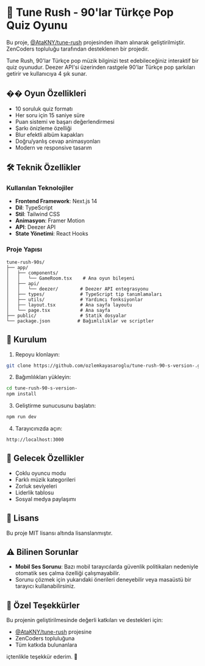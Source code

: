 # 🎵 Tune Rush - 90'lar Türkçe Pop Quiz Oyunu

Bu proje, [@AtaKNY/tune-rush](https://github.com/AtaKNY/tune-rush) projesinden ilham alınarak geliştirilmiştir. ZenCoders topluluğu tarafından desteklenen bir projedir.

Tune Rush, 90'lar Türkçe pop müzik bilginizi test edebileceğiniz interaktif bir quiz oyunudur. Deezer API'si üzerinden rastgele 90'lar Türkçe pop şarkıları getirir ve kullanıcıya 4 şık sunar.

## �� Oyun Özellikleri

- 10 soruluk quiz formatı
- Her soru için 15 saniye süre
- Puan sistemi ve başarı değerlendirmesi
- Şarkı önizleme özelliği
- Blur efektli albüm kapakları
- Doğru/yanlış cevap animasyonları
- Modern ve responsive tasarım

## 🛠️ Teknik Özellikler

### Kullanılan Teknolojiler

- **Frontend Framework**: Next.js 14
- **Dil**: TypeScript
- **Stil**: Tailwind CSS
- **Animasyon**: Framer Motion
- **API**: Deezer API
- **State Yönetimi**: React Hooks

### Proje Yapısı

```
tune-rush-90s/
├── app/
│   ├── components/
│   │   └── GameRoom.tsx    # Ana oyun bileşeni
│   ├── api/
│   │   └── deezer/        # Deezer API entegrasyonu
│   ├── types/             # TypeScript tip tanımlamaları
│   ├── utils/             # Yardımcı fonksiyonlar
│   ├── layout.tsx         # Ana sayfa layoutu
│   └── page.tsx           # Ana sayfa
├── public/                # Statik dosyalar
└── package.json          # Bağımlılıklar ve scriptler
```

## 🚀 Kurulum

1. Repoyu klonlayın:
```bash
git clone https://github.com/ozlemkayasaroglu/tune-rush-90-s-version-.git
```

2. Bağımlılıkları yükleyin:
```bash
cd tune-rush-90-s-version-
npm install
```

3. Geliştirme sunucusunu başlatın:
```bash
npm run dev
```

4. Tarayıcınızda açın:
```
http://localhost:3000
```

## 🎯 Gelecek Özellikler

- Çoklu oyuncu modu
- Farklı müzik kategorileri
- Zorluk seviyeleri
- Liderlik tablosu
- Sosyal medya paylaşımı

## 📝 Lisans

Bu proje MIT lisansı altında lisanslanmıştır.

## ⚠️ Bilinen Sorunlar

- **Mobil Ses Sorunu**: Bazı mobil tarayıcılarda güvenlik politikaları nedeniyle otomatik ses çalma özelliği çalışmayabilir.
- Sorunu çözmek için yukarıdaki önerileri deneyebilir veya masaüstü bir tarayıcı kullanabilirsiniz.

## 🙏 Özel Teşekkürler

Bu projenin geliştirilmesinde değerli katkıları ve destekleri için:

- [@AtaKNY/tune-rush](https://github.com/AtaKNY/tune-rush) projesine
- ZenCoders topluluğuna
- Tüm katkıda bulunanlara

içtenlikle teşekkür ederim. 🙌


